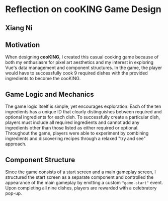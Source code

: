 # Reflection on cooKING Game Design
## Xiang Ni

## Motivation
When designing **cooKING**, I created this casual cooking game because of both my enthusiasm for pixel art aesthetics and my interest in exploring Vue's data management and component structures. In the game, the player would have to successfully cook 9 required dishes with the provided ingredients to become the cooKING.

## Game Logic and Mechanics
The game logic itself is simple, yet encourages exploration. Each of the ten ingredients has a unique ID that clearly distinguishes between required and optional ingredients for each dish. To successfully create a particular dish, players must include all required ingredients and cannot add any ingredients other than those listed as either required or optional. Throughout the game, players were able to experiment by combining ingredients and discovering recipes through a relaxed "try and see" approach.

## Component Structure
Since the game consists of a start screen and a main gameplay screen, I structured the start screen as a separate component and controlled the appearance of the main gameplay by emitting a custom `"game-start"` event. Upon completing all nine dishes, players are rewarded with a celebratory pop-up.

